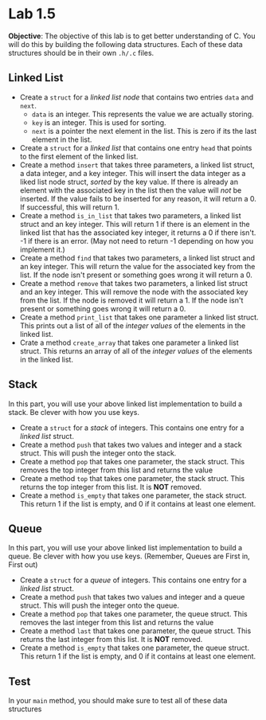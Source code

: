 # Lab 1.5

**Objective**: The objective of this lab is to get better understanding of C. You will do this by building the following data structures.  Each of these data structures should be in their own `.h/.c` files.

## Linked List 

+ Create a `struct` for a *linked list node* that contains two entries `data` and `next`. 
	- `data` is an integer. This represents the value we are actually storing.
	- `key` is an integer. This is used for sorting. 
	- `next` is a pointer the next element in the list. This is zero if its the last element in the list.
+ Create a `struct` for a *linked list* that contains one entry `head` that points to the first element of the linked list. 
+ Create a method `insert` that takes three parameters, a linked list struct, a data integer, and a key integer. This will insert the data integer as a liked list node struct, *sorted* by the key value. If there is already an element with the associated key in the list then the value will *not* be inserted. If the value fails to be inserted for any reason, it will return a 0. If successful, this will return 1.
+ Create a method `is_in_list` that takes two parameters, a linked list struct and an key integer. This will return 1 if there is an element in the linked list that has the associated key integer, it returns a 0 if there isn't. -1 if there is an error. (May not need to return -1 depending on how you implement it.)
+ Create a method `find` that takes two parameters, a linked list struct and an key integer. This will return the value for the associated key from the list. If the node isn't present or something goes wrong it will return a 0.
+ Create a method `remove` that takes two parameters, a linked list struct and an key integer. This will remove the node with the associated key from the list. If the node is removed it will return a 1. If the node isn't present or something goes wrong it will return a 0.
+ Create a method `print_list` that takes one parameter a linked list struct. This prints out a list of all of the *integer values* of the elements in the linked list.  
+ Crate a method `create_array` that takes one parameter a linked list struct. This returns an array of all of the *integer values* of the elements in the linked list. 



## Stack
In this part, you will use your above linked list implementation to build a stack. Be clever with how you use keys.
+ Create a `struct` for a *stack* of integers. This contains one entry for a *linked list* struct. 
+ Create a method `push` that takes two values and integer and a stack struct. This will push the integer onto the stack.
+ Create a method `pop` that takes one parameter, the stack struct. This removes the top integer from this list and returns the value 
+ Create a method `top` that takes one parameter, the stack struct. This returns the top integer from this list. It is **NOT** removed.
+ Create a method `is_empty` that takes one parameter, the stack struct. This return 1 if the list is empty, and 0 if it contains at least one element. 

## Queue
In this part, you will use your above linked list implementation to build a queue. Be clever with how you use keys. (Remember, Queues are First in, First out)
+ Create a `struct` for a *queue* of integers. This contains one entry for a *linked list* struct. 
+ Create a method `push` that takes two values and integer and a queue struct. This will push the integer onto the queue.
+ Create a method `pop` that takes one parameter, the queue struct. This removes the last integer from this list and returns the value 
+ Create a method `last` that takes one parameter, the queue  struct. This returns the last integer from this list. It is **NOT** removed.
+ Create a method `is_empty` that takes one parameter, the queue struct. This return 1 if the list is empty, and 0 if it contains at least one element.

## Test
In your `main` method, you should make sure to test all of these data structures
